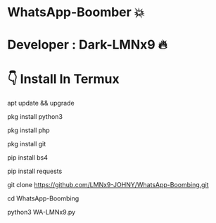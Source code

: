 # WhatsApp-Boomber 💥
# Developer : Dark-LMNx9 🔥

# 👇 Install In Termux

apt update && upgrade

pkg install python3

pkg install php

pkg install git

pip install bs4

pip install requests

git clone https://github.com/LMNx9-JOHNY/WhatsApp-Boombing.git

cd WhatsApp-Boombing

python3 WA-LMNx9.py

